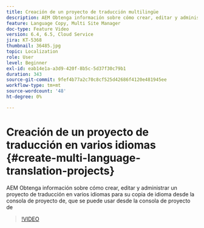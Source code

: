 ```yaml
---
title: Creación de un proyecto de traducción multilingüe
description: AEM Obtenga información sobre cómo crear, editar y administrar un proyecto de traducción en varios idiomas para su copia de idioma desde la consola de proyecto de, que se puede usar desde la consola de proyecto de
feature: Language Copy, Multi Site Manager
doc-type: Feature Video
version: 6.4, 6.5, Cloud Service
jira: KT-5368
thumbnail: 36485.jpg
topic: Localization
role: User
level: Beginner
exl-id: eab14e1a-a3d9-420f-8b5c-5d37f30c79b1
duration: 343
source-git-commit: 9fef4b77a2c70c8cf525d42686f4120e481945ee
workflow-type: tm+mt
source-wordcount: '48'
ht-degree: 0%

---
```


# Creación de un proyecto de traducción en varios idiomas {#create-multi-language-translation-projects}

AEM Obtenga información sobre cómo crear, editar y administrar un proyecto de traducción en varios idiomas para su copia de idioma desde la consola de proyecto de, que se puede usar desde la consola de proyecto de

>[!VIDEO](https://video.tv.adobe.com/v/36485?quality=12&learn=on)
